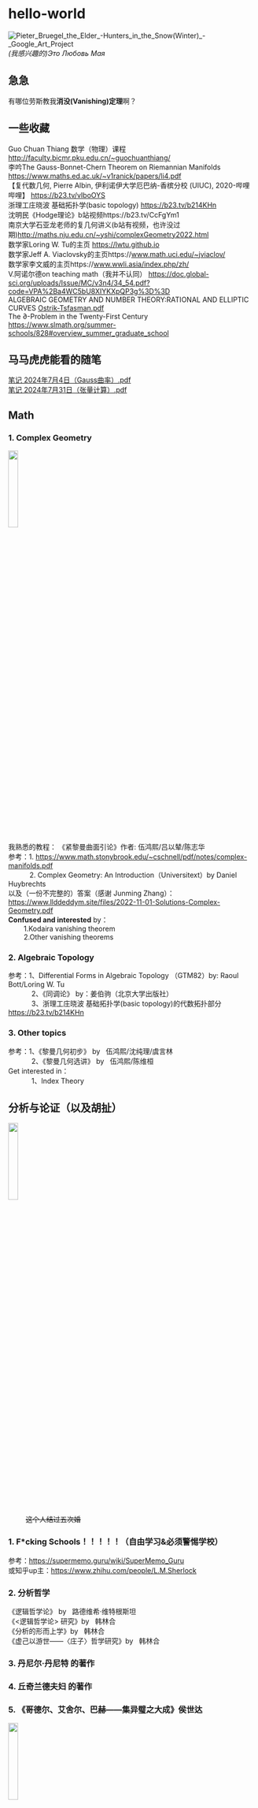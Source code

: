 # hello-world
![Pieter_Bruegel_the_Elder_-_Hunters_in_the_Snow_(Winter)_-_Google_Art_Project](https://github.com/user-attachments/assets/ffc14a74-1f10-4f79-8c57-a5af9b920d30)
_(我感兴趣的)Это Любовь Мая_
## 急急
有哪位劳斯教我**消没(Vanishing)定理**啊？
## 一些收藏
Guo Chuan Thiang 数学（物理）课程 http://faculty.bicmr.pku.edu.cn/~guochuanthiang/  
李吟The Gauss-Bonnet-Chern Theorem on Riemannian Manifolds https://www.maths.ed.ac.uk/~v1ranick/papers/li4.pdf  
【复代数几何, Pierre Albin, 伊利诺伊大学厄巴纳-香槟分校 (UIUC), 2020-哔哩哔哩】 https://b23.tv/vIboOYS  
浙理工庄晓波 基础拓扑学(basic topology) https://b23.tv/b214KHn  
沈明民《Hodge理论》b站视频https://b23.tv/CcFgYm1  
南京大学石亚龙老师的复几何讲义(b站有视频，也许没过期)http://maths.nju.edu.cn/~yshi/complexGeometry2022.html  
数学家Loring W. Tu的主页 https://lwtu.github.io  
数学家Jeff A. Viaclovsky的主页https://www.math.uci.edu/~jviaclov/  
数学家李文威的主页https://www.wwli.asia/index.php/zh/  
V.阿诺尔德on teaching math（我并不认同） https://doc.global-sci.org/uploads/Issue/MC/v3n4/34_54.pdf?code=VPA%2Ba4WC5bU8XIYKXpQP3g%3D%3D  
ALGEBRAIC GEOMETRY AND NUMBER THEORY:RATIONAL AND ELLIPTIC CURVES [Ostrik-Tsfasman.pdf](https://github.com/user-attachments/files/17004503/Ostrik-Tsfasman.pdf)  
The ∂-Problem in the Twenty-First Century https://www.slmath.org/summer-schools/828#overview_summer_graduate_school

## 马马虎虎能看的随笔
[笔记 2024年7月4日（Gauss曲率）.pdf](https://github.com/user-attachments/files/17002811/2024.7.4.Gauss.pdf)  
[笔记 2024年7月31日（张量计算）.pdf](https://github.com/user-attachments/files/17002817/2024.7.31.pdf)

## Math
### 1. Complex Geometry
<img src="https://github.com/user-attachments/assets/28e75ec9-1324-4238-a4c5-7c841b645b0b" width="20%">

我熟悉的教程：
《紧黎曼曲面引论》作者: 伍鸿熙/吕以辇/陈志华  
参考：1. https://www.math.stonybrook.edu/~cschnell/pdf/notes/complex-manifolds.pdf  
&#160;&#160;&#160;&#160;&#160;&#160;&#160;&#160;&#160;&#160;&#160;2. Complex Geometry: An Introduction（Universitext）by Daniel Huybrechts  
以及（一份不完整的）答案（感谢 Junming Zhang）：https://www.llddeddym.site/files/2022-11-01-Solutions-Complex-Geometry.pdf  
**Confused and interested** by：  
&#160;&#160;&#160;&#160;&#160;&#160;&#160;&#160;1.Kodaira vanishing theorem  
&#160;&#160;&#160;&#160;&#160;&#160;&#160;&#160;2.Other vanishing theorems  
### 2. Algebraic Topology
参考：1、Differential Forms in Algebraic Topology （GTM82）by: Raoul Bott/Loring W. Tu   
&#160;&#160;&#160;&#160;&#160;&#160;&#160;&#160;&#160;&#160;&#160;&#160;2、《同调论》 by：姜伯驹（北京大学出版社）  
&#160;&#160;&#160;&#160;&#160;&#160;&#160;&#160;&#160;&#160;&#160;&#160;3、浙理工庄晓波 基础拓扑学(basic topology)的代数拓扑部分 https://b23.tv/b214KHn 
### 3. Other topics
参考：1、《黎曼几何初步》 by&#160;&#160;&#160;伍鸿熙/沈纯理/虞言林  
&#160;&#160;&#160;&#160;&#160;&#160;&#160;&#160;&#160;&#160;&#160;&#160;2、《黎曼几何选讲》 by&#160;&#160;&#160;伍鸿熙/陈维桓  
Get interested in：  
&#160;&#160;&#160;&#160;&#160;&#160;&#160;&#160;&#160;&#160;&#160;&#160;1、Index Theory  
## 分析与论证（以及胡扯）
<img src="https://github.com/user-attachments/assets/1f655707-60f0-4062-abd2-81d642ff6a41" width="20%">
  
&#160;&#160;&#160;&#160;&#160;&#160;&#160;&#160;&#160;~~这个人结过五次婚~~      
  
### 1. F*cking Schools！！！！！（自由学习&必须警惕学校）
参考：https://supermemo.guru/wiki/SuperMemo_Guru  
或知乎up主：https://www.zhihu.com/people/L.M.Sherlock
### 2. 分析哲学
《逻辑哲学论》 by&#160;&#160;&#160;路德维希·维特根斯坦  
《<逻辑哲学论> 研究》by&#160;&#160;&#160;韩林合  
《分析的形而上学》by&#160;&#160;&#160;韩林合  
《虚己以游世——〈庄子〉哲学研究》by&#160;&#160;&#160;韩林合
### 3. 丹尼尔·丹尼特 的著作
### 4. 丘奇兰德夫妇 的著作
### 5. 《哥德尔、艾舍尔、巴赫——集异璧之大成》侯世达 
<img src="https://github.com/user-attachments/assets/24d7f57e-da6a-494c-b7e3-51c4a4017279" width="20%">

### 6. 科幻 von 斯坦尼斯瓦夫·莱姆（波兰）
#### 《技术大全》
<img src="https://github.com/user-attachments/assets/a53e8a16-dc2d-400e-b704-151465791d2c" width="20%">

#### 《泥人十四》
#### 莱姆的其它小说

### 7.松本清张
### 8.《名侦探柯南》
<img src="https://github.com/user-attachments/assets/f3dcf96a-abf4-4d79-87bf-02b89a64a8bf" width="20%">
<img src="https://github.com/user-attachments/assets/8502d9d1-4dbe-4b58-9548-1f0bf59f635f" width="20%">
<img src="https://github.com/user-attachments/assets/abbed50a-3694-4886-a353-3caeec47f1a1" width="20%">
<img src="https://github.com/user-attachments/assets/69fbd82e-f1f7-4551-bb98-7ec2d3d41b82" width="20%">
<img src="https://github.com/user-attachments/assets/aa1f5257-903e-4d81-8b24-48a864c96673" width="20%">
<img src="https://github.com/user-attachments/assets/3b8d78dc-f8e2-4388-a122-9c91f3269078" width="20%">



